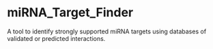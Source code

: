 # miRNA_Target_Finder
A tool to identify strongly supported miRNA targets using databases of validated or predicted interactions.
